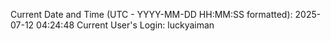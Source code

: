 Current Date and Time (UTC - YYYY-MM-DD HH:MM:SS formatted): 2025-07-12 04:24:48
Current User's Login: luckyaiman

